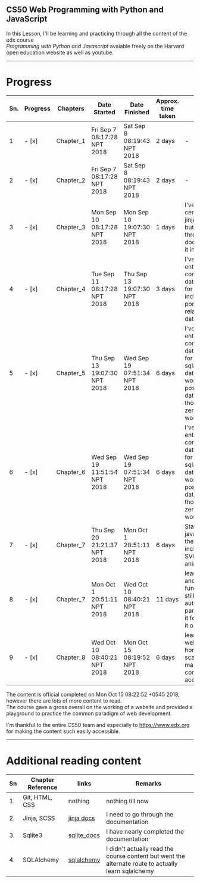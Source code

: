 ## CS50 Web Programming with Python and JavaScript  

In this Lesson, I'll be learning and practicing through all the content of the edx course  
*Programming with Python and Javascript* avaiable freely on the Harvard open education website as well as youtube. 
___  

# Progress  
|Sn. | Progress | Chapters  | Date Started                 | Date Finished              | Approx. time taken | Remarks |
|----|----------|-----------|------------------------------|----------------------------|--------------------|---------|
| 1  |- [x]     | Chapter_1 |Fri Sep  7 08:17:28 NPT 2018  |Sat Sep  8 08:19:43 NPT 2018|2 days              |-        | 
| 2  |- [x]     | Chapter_2 |Fri Sep  7 08:17:28 NPT 2018  |Sat Sep  8 08:19:43 NPT 2018|2 days              |-        |
| 3  |- [x]     | Chapter_3 |Mon Sep 10 08:17:28 NPT 2018  |Mon Sep 10 19:07:30 NPT 2018|1 days              |I've left out certain portion of jinja templating but I need to go through the documentation of it in near future         |
| 4  |- [x]     | Chapter_4 |Tue Sep 11 08:17:28 NPT 2018  |Thu Sep 13 19:07:30 NPT 2018|3 days              |I've almost entirely completed the database syntax for the sqlite3 including the portion of relational database | 
| 5  |- [x]     | Chapter_5 |Thu Sep 13 19:07:30 NPT 2018  |Wed Sep 19 07:51:34 NPT 2018|6 days              |I've almost entirely completed the database syntax for the sqlalchemy database and worked with postgres database even though i have zero experience working with it|  
| 6  |- [x]     | Chapter_6 |Wed Sep 19 11:51:54 NPT 2018  |Wed Sep 19 07:51:34 NPT 2018|6 days              |I've almost entirely completed the database syntax for the sqlalchemy database and worked with postgres database even though i have zero experience working with it~|  
| 7  |- [x]     | Chapter_7 |Thu Sep 20 21:21:37 NPT 2018  |Mon Oct  1 20:51:11 NPT 2018|6 days              |Started learning javascript from the grounds up including D3 for SVG and CSS animation |  
| 8  |- [x]     | Chapter_7 |Mon Oct  1 20:51:11 NPT 2018  |Wed Oct 10 08:40:21 NPT 2018|11 days             |learned django and its templating function but I've still to learn the authentication part of it. I'll leave it for completing it on later date| 
| 9  |- [x]     | Chapter_8 |Wed Oct 10 08:40:21 NPT 2018  |Mon Oct 15 08:19:52 NPT 2018|6 days              |learned basics of web security, horizontal/vertical scaling, database management in concurrent access.|


The content is official completed on Mon Oct 15 08:22:52 +0545 2018, however there are lots of more content to read.  
The course gave a gross overall on the working of a website and provided a playground to practice the common paradigm of web development.
  
I'm thankful to the entire CS50 team and especially to <https://www.edx.org> for making the content such easily accessible.
  
___  


# Additional reading content  

|Sn | Chapter Reference | links                  | Remarks                               |
|---|-------------------|------------------------|---------------------------------------|
|1. | Git, HTML, CSS    | nothing                | nothing till now                      |  
|2. | Jinja, SCSS       | [jinja docs](jinja_doc)| I need to go through the documentation|  
|3. | Sqlite3           | [sqlite_docs](sqlite_doc)| I have nearly completed the documentation|  
|4. | SQLAlchemy        | [sqlalchemy](sqlalchemy) | I didn't actually read the course content but went the alternate route to actually learn sqlalchemy|



[jinja_doc]: https://www.google.com/url?q=http://jinja.pocoo.org/docs/2.10/&sa=U&ved=0ahUKEwiQiqCNx7DdAhULq48KHR3iAs0QFggMMAA&usg=AOvVaw0ueQKocoptbwJyOsJzGcDh
[sqlite_doc]: https://www.sqlitetutorial.com
[sqlalchemy]: https://www.google.com/url?q=https://auth0.com/blog/sqlalchemy-orm-tutorial-for-python-developers/&sa=U&ved=0ahUKEwjEhOykrcbdAhXEsY8KHU8KDKYQFggSMAE&usg=AOvVaw3FfZJcizSGLsDnQb0uPDfp
